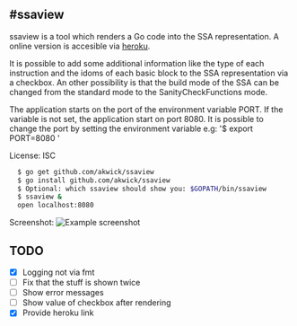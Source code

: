 #ssaview
-------

ssaview is a tool which renders a Go code into the SSA representation.
A online version is accesible via [heroku](https://powerful-earth-92559.herokuapp.com).

It is possible to add some additional information like the type of each instruction and the idoms of each basic block to the SSA representation via a checkbox.
An other possibility is that the build mode of the SSA can be changed from the standard mode to the SanityCheckFunctions mode.

The application starts on the port of the environment variable PORT.
If the variable is not set, the application start on port 8080.
It is possible to change the port by setting the environment variable e.g:
'$ export PORT=8080 '

License: ISC

```sh
  $ go get github.com/akwick/ssaview
  $ go install github.com/akwick/ssaview
  $ Optional: which ssaview should show you: $GOPATH/bin/ssaview
  $ ssaview &
  open localhost:8080
```

Screenshot:
![Example screenshot](https://github.com/akwick/ssaview/raw/master/.preview.png)

## TODO

- [x] Logging not via fmt
- [ ] Fix that the stuff is shown twice
- [ ] Show error messages
- [ ] Show value of checkbox after rendering
- [x] Provide heroku link
